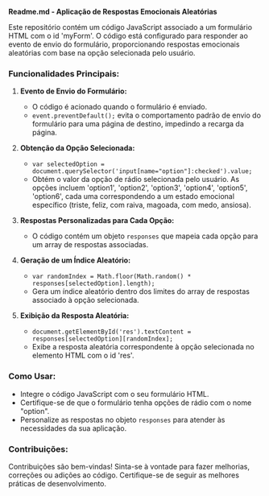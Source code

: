 **Readme.md - Aplicação de Respostas Emocionais Aleatórias**

Este repositório contém um código JavaScript associado a um formulário HTML com o id 'myForm'. O código está configurado para responder ao evento de envio do formulário, proporcionando respostas emocionais aleatórias com base na opção selecionada pelo usuário.

### Funcionalidades Principais:

1. **Evento de Envio do Formulário:**
   - O código é acionado quando o formulário é enviado.
   - `event.preventDefault();` evita o comportamento padrão de envio do formulário para uma página de destino, impedindo a recarga da página.

2. **Obtenção da Opção Selecionada:**
   - `var selectedOption = document.querySelector('input[name="option"]:checked').value;`
   - Obtém o valor da opção de rádio selecionada pelo usuário. As opções incluem 'option1', 'option2', 'option3', 'option4', 'option5', 'option6', cada uma correspondendo a um estado emocional específico (triste, feliz, com raiva, magoada, com medo, ansiosa).

3. **Respostas Personalizadas para Cada Opção:**
   - O código contém um objeto `responses` que mapeia cada opção para um array de respostas associadas.

4. **Geração de um Índice Aleatório:**
   - `var randomIndex = Math.floor(Math.random() * responses[selectedOption].length);`
   - Gera um índice aleatório dentro dos limites do array de respostas associado à opção selecionada.

5. **Exibição da Resposta Aleatória:**
   - `document.getElementById('res').textContent = responses[selectedOption][randomIndex];`
   - Exibe a resposta aleatória correspondente à opção selecionada no elemento HTML com o id 'res'.

### Como Usar:
- Integre o código JavaScript com o seu formulário HTML.
- Certifique-se de que o formulário tenha opções de rádio com o nome "option".
- Personalize as respostas no objeto `responses` para atender às necessidades da sua aplicação.

### Contribuições:
Contribuições são bem-vindas! Sinta-se à vontade para fazer melhorias, correções ou adições ao código. Certifique-se de seguir as melhores práticas de desenvolvimento.